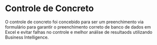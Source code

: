 # Controle de Concreto

O controle de concreto foi concebido para ser um preenchimento via formulário para garantir o preenchimento correto de banco de dados em Excel e evitar falhas no controle e melhor análise de resultaods utilizando Business Intelligence.
